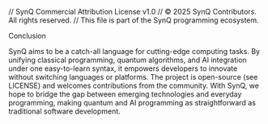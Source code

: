 // SynQ Commercial Attribution License v1.0
// © 2025 SynQ Contributors. All rights reserved.
// This file is part of the SynQ programming ecosystem.

Conclusion

SynQ aims to be a catch-all language for cutting-edge computing tasks. By unifying classical programming, quantum algorithms, and AI integration under one easy-to-learn syntax, it empowers developers to innovate without switching languages or platforms. The project is open-source (see LICENSE) and welcomes contributions from the community. With SynQ, we hope to bridge the gap between emerging technologies and everyday programming, making quantum and AI programming as straightforward as traditional software development.